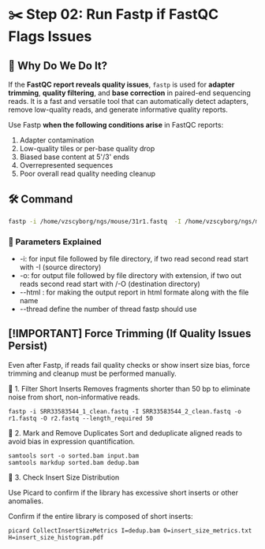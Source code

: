 # ✂️ Step 02: Run Fastp if FastQC Flags Issues

## 🎯 Why Do We Do It?
If the **FastQC report reveals quality issues**, `fastp` is used for **adapter trimming**, **quality filtering**, and **base correction** in paired-end sequencing reads. It is a fast and versatile tool that can automatically detect adapters, remove low-quality reads, and generate informative quality reports.

Use Fastp **when the following conditions arise** in FastQC reports:
1. Adapter contamination  
2. Low-quality tiles or per-base quality drop  
3. Biased base content at 5'/3' ends  
4. Overrepresented sequences  
5. Poor overall read quality needing cleanup

## 🛠️ Command

```bash
fastp -i /home/vzscyborg/ngs/mouse/31r1.fastq  -I /home/vzscyborg/ngs/mouse/31r2.fastq -o /home/vzscyborg/ngs/mouse/fp/31r1c.fastq -O /home/vzscyborg/ngs/mouse/fp/31r2c.fastq --detect_adapter_for_pe   --html /home/vzscyborg/ngs/mouse/fp/31c.html pe   --json /home/vzscyborg/ngs/mouse/fp/31c.json --thread  4
```
### 🧾 Parameters Explained
- -i: for input file followed by file directory, if two read second read start with \-I (source directory) 
-  -o: for output file followed by file directory with extension, if two out reads second read start with /-O (destination directory) 
-  --html : for making the output report in html formate along with the file name 
-  --thread define the number of thread fastp should use

## [!IMPORTANT] Force Trimming (If Quality Issues Persist)
Even after Fastp, if reads fail quality checks or show insert size bias, force trimming and cleanup must be performed manually.

🔹 1. Filter Short Inserts
   Removes fragments shorter than 50 bp to eliminate noise from short, non-informative reads.
   ```
   fastp -i SRR33583544_1_clean.fastq -I SRR33583544_2_clean.fastq -o r1.fastq -O r2.fastq --length_required 50
   ```
   
🔹 2. Mark and Remove Duplicates
   Sort and deduplicate aligned reads to avoid bias in expression quantification.
   ```
   samtools sort -o sorted.bam input.bam
   samtools markdup sorted.bam dedup.bam
   ```
🔹 3. Check Insert Size Distribution 

   Use Picard to confirm if the library has excessive short inserts or other anomalies. 
   
   Confirm if the entire library is composed of short inserts:
   ```
   picard CollectInsertSizeMetrics I=dedup.bam O=insert_size_metrics.txt H=insert_size_histogram.pdf
   ```
   
